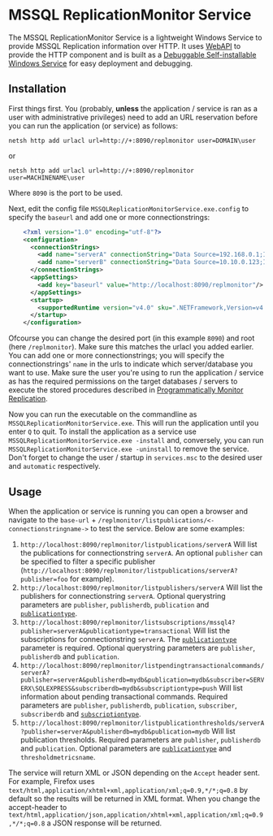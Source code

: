 MSSQL ReplicationMonitor Service
=================

The MSSQL ReplicationMonitor Service is a lightweight Windows Service to provide MSSQL Replication information over HTTP. It uses [WebAPI](http://www.asp.net/web-api) to provide the HTTP component and is built as a [Debuggable Self-installable Windows Service](http://geekswithblogs.net/BlackRabbitCoder/archive/2011/03/01/c-toolbox-debug-able-self-installable-windows-service-template-redux.aspx) for easy deployment and debugging.

## Installation

First things first. You (probably, **unless** the application / service is ran as a user with administrative privileges) need to add an URL reservation before you can run the application (or service) as follows:

`netsh http add urlacl url=http://+:8090/replmonitor user=DOMAIN\user`

or

`netsh http add urlacl url=http://+:8090/replmonitor user=MACHINENAME\user`

Where `8090` is the port to be used.

Next, edit the config file `MSSQLReplicationMonitorService.exe.config` to specify the `baseurl` and add one or more connectionstrings:

```xml
    <?xml version="1.0" encoding="utf-8"?>
    <configuration>
      <connectionStrings>
        <add name="serverA" connectionString="Data Source=192.168.0.1;Initial Catalog=distribution;Integrated Security=SSPI;"/>
        <add name="serverB" connectionString="Data Source=10.10.0.123;Initial Catalog=distribution;Integrated Security=SSPI;"/>
      </connectionStrings>
      <appSettings>
        <add key="baseurl" value="http://localhost:8090/replmonitor"/>
      </appSettings>
      <startup>
        <supportedRuntime version="v4.0" sku=".NETFramework,Version=v4.5"/>
      </startup>
    </configuration>
```

Ofcourse you can change the desired port (in this example `8090`) and root (here `/replmonitor`). Make sure this matches the urlacl you added earlier. You can add one or more connectionstrings; you will specify the connectionstrings' `name` in the urls to indicate which server/database you want to use. Make sure the user you're using to run the application / service as has the required permissions on the target databases / servers to execute the stored procedures described in [Programmatically Monitor Replication](http://technet.microsoft.com/en-us/library/ms147874.aspx).

Now you can run the executable on the commandline as `MSSQLReplicationMonitorService.exe`. This will run the application until you enter `Q` to quit. To install the application as a service use `MSSQLReplicationMonitorService.exe -install` and, conversely, you can run `MSSQLReplicationMonitorService.exe -uninstall` to remove the service. Don't forget to change the user / startup in `services.msc` to the desired user and `automatic` respectively.

## Usage

When the application or service is running you can open a browser and navigate to the `base-url` + `/replmonitor/listpublications/<-connectionstringname->` to test the service. Below are some examples:

1. `http://localhost:8090/replmonitor/listpublications/serverA` Will list the publications for connectionstring `serverA`. An optional `publisher` can be specified to filter a specific publisher (`http://localhost:8090/replmonitor/listpublications/serverA?publisher=foo` for example).
2. `http://localhost:8090/replmonitor/listpublishers/serverA` Will list the publishers for connectionstring `serverA`. Optional querystring parameters are `publisher`, `publisherdb`, `publication` and [`publicationtype`](https://github.com/RobThree/NMSSQLReplication/blob/master/NMSSQLReplication/Enums/PublicationType.cs).
3. `http://localhost:8090/replmonitor/listsubscriptions/mssql4?publisher=serverA&publicationtype=transactional` Will list the subscriptions for connectionstring `serverA`. The [`publicationtype`](https://github.com/RobThree/NMSSQLReplication/blob/master/NMSSQLReplication/Enums/PublicationType.cs) parameter is required. Optional querystring parameters are `publisher`, `publisherdb` and `publication`.
4. `http://localhost:8090/replmonitor/listpendingtransactionalcommands/serverA?publisher=serverA&publisherdb=mydb&publication=mydb&subscriber=SERVERX\SQLEXPRESS&subscriberdb=mydb&subscriptiontype=push` Will list information about pending transactional commands. Required parameters are `publisher`, `publisherdb`, `publication`, `subscriber`, `subscriberdb` and [`subscriptiontype`](https://github.com/RobThree/NMSSQLReplication/blob/master/NMSSQLReplication/Enums/SubscriptionType.cs).
5. `http://localhost:8090/replmonitor/listpublicationthresholds/serverA?publisher=serverA&publisherdb=mydb&publication=mydb` Will list publication thresholds. Required parameters are `publisher`, `publisherdb` and `publication`. Optional parameters are [`publicationtype`](https://github.com/RobThree/NMSSQLReplication/blob/master/NMSSQLReplication/Enums/PublicationType.cs) and `thresholdmetricsname`.

The service will return XML or JSON depending on the `Accept` header sent. For example, Firefox uses `text/html,application/xhtml+xml,application/xml;q=0.9,*/*;q=0.8` by default so the results will be returned in XML format. When you change the accept-header to `text/html,application/json,application/xhtml+xml,application/xml;q=0.9,*/*;q=0.8` a JSON response will be returned.
